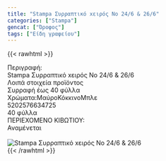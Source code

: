 ```yaml
---
title: "Stampa Συρραπτικό xειρός Nο 24/6 & 26/6"
categories: ["Stampa"]
gencat: ["Όροφος"]
tags: ["Είδη γραφείου"]
---
```

{{< rawhtml >}}

<div class="sload695"><div class="product"><div id="sistatika">Περιγραφή:</div><div class="alltext">Stampa Συρραπτικό xειρός Nο 24/6 &amp; 26/6</div><div id="loipa">Λοιπά στοιχεία προϊόντος</div><div class="keno"></div><div class="sdt sw100"><div class="stpin sdtc sp15 s444 steee sw50 stcenter sfwb">Συρραφή έως 40 φύλλα</div><div class="stpin sfwb sdtc sp15 seee st333 sw50 stcenter">Χρώματα:<br><br><span class="sfwn s333 sbrd3 sml5 smr5 steee sp510">Μαύρο</span><span class="sfwn sred sbrd3 stfff sp510 smr5">Κόκκινο</span><span class="sfwn sblue steee sp510 sbrd3">Μπλε</span></div></div><div class="keno"></div><style>.stpin br{display:none}@media only screen and (max-width:800px){.stpin{display:block;width:auto}}@media only screen and (max-width:400px){.stpin span{margin-top:15px}.stpin br{display:block}}</style><div id="barcode"><div id="barimage1"></div><span id="bartext">5202576634725</span></div><div id="varos"><div id="temimg"></div><span id="varostext">40 φύλλα</span></div><div id="kivotio">ΠΕΡΙΕΧΟΜΕΝΟ ΚΙΒΩΤΙΟΥ:<br>Αναμένεται</div><br><div class="pimg"><img alt="Stampa Συρραπτικό xειρός Nο 24/6 &amp; 26/6" title="Stampa Συρραπτικό xειρός Nο 24/6 &amp; 26/6" src="/media/images/stampa-syrraptiko-xeiros-no-24-6-&amp;-26-6.jpg"></div></div></div>
{{< /rawhtml >}}


